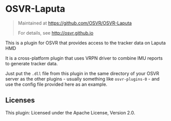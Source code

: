 # OSVR-Laputa 
> Maintained at <https://github.com/OSVR/OSVR-Laputa>
>
> For details, see <http://osvr.github.io>

This is a plugin for OSVR that provides access to the tracker data on Laputa HMD

It is a cross-platform plugin that uses VRPN driver to combine IMU reports to generate tracker data.

Just put the `.dll` file from this plugin in the same directory of your OSVR server as the other plugins - usually something like `osvr-plugins-0` - and use the config file provided here as an example.

## Licenses
This plugin: Licensed under the Apache License, Version 2.0.

